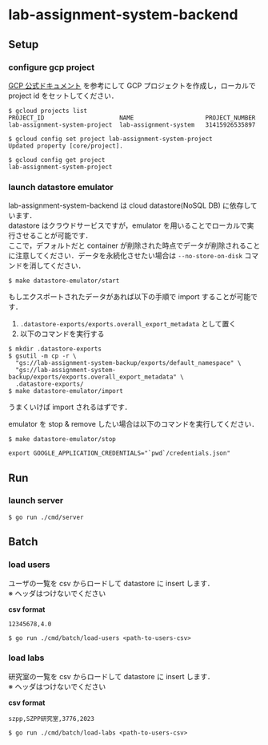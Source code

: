 # lab-assignment-system-backend

## Setup

### configure gcp project

[GCP 公式ドキュメント](https://cloud.google.com/resource-manager/docs/creating-managing-projects?hl=ja) を参考にして GCP プロジェクトを作成し，ローカルで project id をセットしてください．

```shell
$ gcloud projects list
PROJECT_ID                     NAME                    PROJECT_NUMBER
lab-assignment-system-project  lab-assignment-system   31415926535897

$ gcloud config set project lab-assignment-system-project
Updated property [core/project].

$ gcloud config get project
lab-assignment-system-project
```

### launch datastore emulator

lab-assignment-system-backend は cloud datastore(NoSQL DB) に依存しています．  
datastore はクラウドサービスですが，emulator を用いることでローカルで実行させることが可能です．  
ここで，デフォルトだと container が削除された時点でデータが削除されることに注意してください．データを永続化させたい場合は `--no-store-on-disk` コマンドを消してください．

```shell
$ make datastore-emulator/start
```

もしエクスポートされたデータがあれば以下の手順で import することが可能です．

1. `.datastore-exports/exports.overall_export_metadata` として置く
2. 以下のコマンドを実行する

```shell
$ mkdir .datastore-exports
$ gsutil -m cp -r \       
  "gs://lab-assignment-system-backup/exports/default_namespace" \
  "gs://lab-assignment-system-backup/exports/exports.overall_export_metadata" \
  .datastore-exports/
$ make datastore-emulator/import
```

うまくいけば import されるはずです．

emulator を stop & remove したい場合は以下のコマンドを実行してください．

```shell
$ make datastore-emulator/stop
```

```shell
export GOOGLE_APPLICATION_CREDENTIALS="`pwd`/credentials.json"
```

## Run

### launch server

```shell
$ go run ./cmd/server
```

## Batch

### load users

ユーザの一覧を csv からロードして datastore に insert します．  
※ ヘッダはつけないでください

**csv format**

```csv
12345678,4.0
```

```shell
$ go run ./cmd/batch/load-users <path-to-users-csv>
```

### load labs

研究室の一覧を csv からロードして datastore に insert します．  
※ ヘッダはつけないでください

**csv format**

```csv
szpp,SZPP研究室,3776,2023
```

```shell
$ go run ./cmd/batch/load-labs <path-to-users-csv>
```
